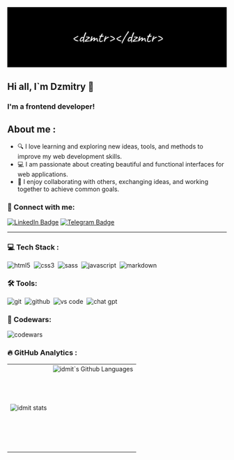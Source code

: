 <img src='./img/logo.jpg'>

<h2>Hi all, I`m Dzmitry 👋</h2>
<h3>I'm a frontend developer!</h3>

<h2>About me :</h2>

- 🔍 I love learning and exploring new ideas, tools, and methods to improve my web development skills.
- 💻 I am passionate about creating beautiful and functional interfaces for web applications.
- 🤝 I enjoy collaborating with others, exchanging ideas, and working together to achieve common goals.


### 🤝 Connect with me:
<div id='badges'>
  <a href="https://www.linkedin.com/in/dzmitrysidarovich/">
    <img src="https://img.shields.io/badge/LinkedIn-black?style=for-the-badge&logo=linkedin&logoColor=white" alt="LinkedIn Badge"/></a>
  <a href="https://www.t.me/ixdmaa">
    <img src="https://img.shields.io/badge/Telegram-black?style=for-the-badge&logo=telegram&logoColor=white" alt="Telegram Badge"/>
  </a>
</div>

---
### 💻 Tech Stack :

<img alt="html5" src="https://img.shields.io/badge/html-black.svg?&style=for-the-badge&logo=html5&logoColor=fff" />&nbsp;
<img alt="css3" src="https://img.shields.io/badge/css-black.svg?&style=for-the-badge&logo=css3&logoColor=fff" />&nbsp;
<img alt="sass" src="https://img.shields.io/badge/sass-black.svg?&style=for-the-badge&logo=sass&logoColor=fff" />&nbsp;
<img alt="javascript" src="https://img.shields.io/badge/javascript-black.svg?&style=for-the-badge&logo=javascript&logoColor=white" />&nbsp;
<img alt="markdown" src="https://img.shields.io/badge/markdown-000.svg?&style=for-the-badge&logo=markdown&logoColor=fff" />&nbsp;


### 🛠 Tools:

<img alt="git" src="https://img.shields.io/badge/git-black.svg?&style=for-the-badge&logo=git&logoColor=fff" />&nbsp;
<img alt="github" src="https://img.shields.io/badge/github-000.svg?&style=for-the-badge&logo=github&logoColor=fff" />&nbsp;
<img alt="vs code" src="https://img.shields.io/badge/vs code-black.svg?&style=for-the-badge&logo=visual-studio-code&logoColor=fff" />&nbsp;
<img alt='chat gpt' src='https://img.shields.io/badge/chatGPT-black?style=for-the-badge&logo=openai&logoColor=white' />

### 🚀 Codewars:

![codewars](https://www.codewars.com/users/dzmtr/badges/large)

### :fire: GitHub Analytics :

<table>
  <tr>
    <td>
      <img align="left" src="http://github-readme-streak-stats.herokuapp.com?user=idmit&theme=dark&background=000000" alt="idmit stats" />
    </td>
    <td>
      <img height="195px" align="right" alt="idmit`s Github Languages" src="https://github-readme-stats-sigma-five.vercel.app/api/top-langs/?username=idmit&layout=compact&theme=vision-friendly-dark" />
    </td>
  </tr>
</table>
